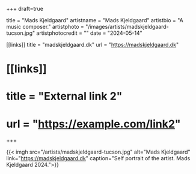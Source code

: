 +++
draft=true

title = "Mads Kjeldgaard"
artistname = "Mads Kjeldgaard"
artistbio = "A music composer."
artistphoto = "/images/artists/madskjeldgaard-tucson.jpg"
artistphotocredit = ""
date = "2024-05-14"

[[links]]
title = "madskjeldgaard.dk"
url = "https://madskjeldgaard.dk"

# [[links]]
# title = "External link 2"
# url = "https://example.com/link2"

+++
  
{{< imgh src="/artists/madskjeldgaard-tucson.jpg" alt="Mads Kjeldgaard" link="https://madskjeldgaard.dk" caption="Self portrait of the artist. Mads Kjeldgaard 2024.">}}

